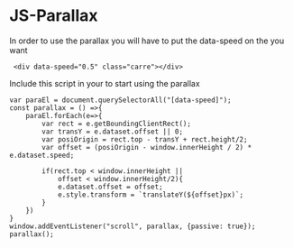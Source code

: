 # JS-Parallax

In order to use the parallax you will have to put the data-speed on the you want

```
 <div data-speed="0.5" class="carre"></div>
```

Include this script in your to start using the parallax

```
var paraEl = document.querySelectorAll("[data-speed]");
const parallax = () =>{
    paraEl.forEach(e=>{	
        var rect = e.getBoundingClientRect();
        var transY = e.dataset.offset || 0;
        var posiOrigin = rect.top - transY + rect.height/2;
        var offset = (posiOrigin - window.innerHeight / 2) * e.dataset.speed;

        if(rect.top < window.innerHeight || 
            offset < window.innerHeight/2){
            e.dataset.offset = offset;
            e.style.transform = `translateY(${offset}px)`;
        }
    })
}
window.addEventListener("scroll", parallax, {passive: true});
parallax();

```
